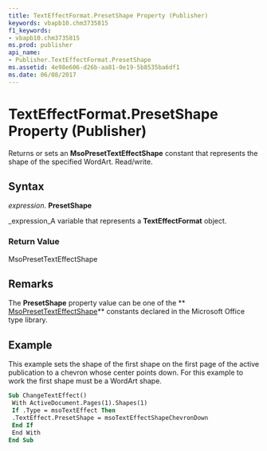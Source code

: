 ```yaml
---
title: TextEffectFormat.PresetShape Property (Publisher)
keywords: vbapb10.chm3735815
f1_keywords:
- vbapb10.chm3735815
ms.prod: publisher
api_name:
- Publisher.TextEffectFormat.PresetShape
ms.assetid: 4e98e606-d26b-aa81-0e19-5b8535ba6df1
ms.date: 06/08/2017
---
```



# TextEffectFormat.PresetShape Property (Publisher)

Returns or sets an  **MsoPresetTextEffectShape** constant that represents the shape of the specified WordArt. Read/write.


## Syntax

 _expression_. **PresetShape**

 _expression_A variable that represents a  **TextEffectFormat** object.


### Return Value

MsoPresetTextEffectShape


## Remarks

The  **PresetShape** property value can be one of the ** [MsoPresetTextEffectShape](http://msdn.microsoft.com/library/d8b21a00-54af-b2cf-6a1d-4bbaef2aac78%28Office.15%29.aspx)** constants declared in the Microsoft Office type library.


## Example

This example sets the shape of the first shape on the first page of the active publication to a chevron whose center points down. For this example to work the first shape must be a WordArt shape.


```vb
Sub ChangeTextEffect() 
 With ActiveDocument.Pages(1).Shapes(1) 
 If .Type = msoTextEffect Then 
 .TextEffect.PresetShape = msoTextEffectShapeChevronDown 
 End If 
 End With 
End Sub
```


